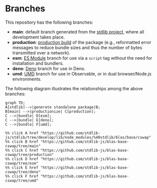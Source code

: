 <!--

@license Apache-2.0

Copyright (c) 2022 The Stdlib Authors.

Licensed under the Apache License, Version 2.0 (the "License");
you may not use this file except in compliance with the License.
You may obtain a copy of the License at

    http://www.apache.org/licenses/LICENSE-2.0

Unless required by applicable law or agreed to in writing, software
distributed under the License is distributed on an "AS IS" BASIS,
WITHOUT WARRANTIES OR CONDITIONS OF ANY KIND, either express or implied.
See the License for the specific language governing permissions and
limitations under the License.

-->

# Branches

This repository has the following branches:

-   **main**: default branch generated from the [stdlib project][stdlib-url], where all development takes place.
-   **production**: [production build][production-url] of the package (e.g., reformatted error messages to reduce bundle sizes and thus the number of bytes transmitted over a network).
-   **esm**: [ES Module][esm-url] branch for use via a `script` tag without the need for installation and bundlers.
-   **deno**: [Deno][deno-url] branch for use in Deno.
-   **umd**: [UMD][umd-url] branch for use in Observable, or in dual browser/Node.js environments.

The following diagram illustrates the relationships among the above branches:

```mermaid
graph TD;
A[stdlib]-->|generate standalone package|B;
B[main] -->|productionize| C[production];
C -->|bundle| D[esm];
C -->|bundle| E[deno];
C -->|bundle| F[umd];

%% click A href "https://github.com/stdlib-js/stdlib/tree/develop/lib/node_modules/%40stdlib/blas/base/cswap"
%% click B href "https://github.com/stdlib-js/blas-base-cswap/tree/main"
%% click C href "https://github.com/stdlib-js/blas-base-cswap/tree/production"
%% click D href "https://github.com/stdlib-js/blas-base-cswap/tree/esm"
%% click E href "https://github.com/stdlib-js/blas-base-cswap/tree/deno"
%% click F href "https://github.com/stdlib-js/blas-base-cswap/tree/umd"
```

[stdlib-url]: https://github.com/stdlib-js/stdlib/tree/develop/lib/node_modules/%40stdlib/blas/base/cswap
[production-url]: https://github.com/stdlib-js/blas-base-cswap/tree/production
[deno-url]: https://github.com/stdlib-js/blas-base-cswap/tree/deno
[umd-url]: https://github.com/stdlib-js/blas-base-cswap/tree/umd
[esm-url]: https://github.com/stdlib-js/blas-base-cswap/tree/esm